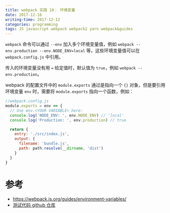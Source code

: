 ```yaml
---
title: webpack 实践 10： 环境变量
date: 2017-12-16
writing-time: 2017-12-12
categories: programming
tags: JS javascript webpack webpack2 yarn webpack&guides
---
```


`webpack` 命令可以通过 `--env` 加入多个环境变量值，例如 `webpack --env.production --env.NODE_ENV=local` 等，这些环境变量值可以在 `webpack.config.js` 中引用。

传入的环境变量没有用 `=` 给定值时，默认值为 `true`，例如 `webpack --env.production`。

webpack 的配置文件中的 `module.exports` 通过是指向一个 `{}` 对象，但是要引用环境变量 `env` 时，需要将 `module.exports` 指向一个函数，例如：

```javascript
//webpack.config.js
module.exports = env => {
  // Use env.<YOUR VARIABLE> here:
  console.log('NODE_ENV: ', env.NODE_ENV) // 'local'
  console.log('Production: ', env.production) // true

  return {
    entry: './src/index.js',
    output: {
      filename: 'bundle.js',
      path: path.resolve(__dirname, 'dist')
    }
  }
}
```


# 参考

+ https://webpack.js.org/guides/environment-variables/
+ [测试代码 github 仓库](https://github.com/haiiiiiyun/webpack-practice)
